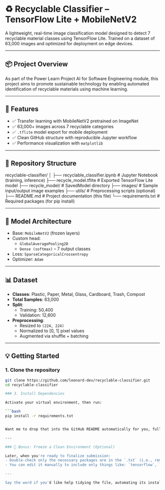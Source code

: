 # ♻️ Recyclable Classifier – TensorFlow Lite + MobileNetV2

A lightweight, real-time image classification model designed to detect 7 recyclable material classes using TensorFlow Lite. Trained on a dataset of 63,000 images and optimized for deployment on edge devices.

---

## 📦 Project Overview

As part of the Power Learn Project AI for Software Engineering module, this project aims to promote sustainable technology by enabling automated identification of recyclable materials using machine learning.

---

## 🚀 Features

- ✅ Transfer learning with MobileNetV2 pretrained on ImageNet
- ✅ 63,000+ images across 7 recyclable categories
- ✅ `.tflite` model export for mobile deployment
- ✅ Clean GitHub structure with reproducible Jupyter workflow
- ✅ Performance visualization with `matplotlib`

---

## 📁 Repository Structure

recyclable-classifier/ │ ├── recyclable_classifier.ipynb # Jupyter Notebook (training, inference) ├── recycle_model.tflite # Exported TensorFlow Lite model ├── recycle_model/ # SavedModel directory ├── images/ # Sample input/output image examples ├── utils/ # Preprocessing scripts (optional) ├── README.md # Project documentation (this file) └── requirements.txt # Required packages (for pip install)


---

## 🧠 Model Architecture

- Base: `MobileNetV2` (frozen layers)
- Custom head:
  - `GlobalAveragePooling2D`
  - `Dense (softmax)` – 7 output classes
- Loss: `SparseCategoricalCrossentropy`
- Optimizer: `Adam`

---

## 📊 Dataset

- **Classes**: Plastic, Paper, Metal, Glass, Cardboard, Trash, Compost
- **Total Samples**: 63,000
- **Split**:
  - Training: 50,400
  - Validation: 12,600
- **Preprocessing**:
  - Resized to `(224, 224)`
  - Normalized to [0, 1] pixel values
  - Augmented via shuffle + batching

---

## 💡 Getting Started

### 1. Clone the repository

```bash
git clone https://github.com/leonard-dev/recyclable-classifier.git
cd recyclable-classifier

### 3. Install Dependencies

Activate your virtual environment, then run:

```bash
pip install -r requirements.txt


Want me to drop that into the GitHub README automatically for you, fully formatted?

---

### 🧪 Bonus: Freeze a Clean Environment (Optional)

Later, when you're ready to finalize submission:
- Double-check only the necessary packages are in the `.txt` (i.e., remove dev or redundant packages)
- You can edit it manually to include only things like: `tensorflow`, `matplotlib`, `numpy`, etc.

---

Say the word if you'd like help tidying the file, automating its install, or crafting a Colab-friendly version for your report. You’re now primed for full-stack, cross-platform, reproducible AI deployment like a pro 🌐♻️🚀

